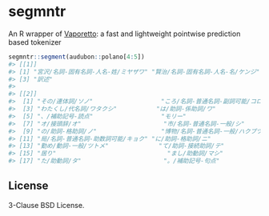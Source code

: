
<!-- README.md is generated from README.Rmd. Please edit that file -->

# segmntr

<!-- badges: start -->
<!-- badges: end -->

An R wrapper of [Vaporetto](https://github.com/daac-tools/vaporetto): a
fast and lightweight pointwise prediction based tokenizer

``` r
segmntr::segment(audubon::polano[4:5])
#> [[1]]
#> [1] "宮沢/名詞-固有名詞-人名-姓/ミヤザワ" "賢治/名詞-固有名詞-人名-名/ケンジ"  
#> [3] "訳述"                               
#> 
#> [[2]]
#>  [1] "その/連体詞/ソノ"                   "ころ/名詞-普通名詞-副詞可能/コロ"  
#>  [3] "わたくし/代名詞/ワタクシ"           "は/助詞-係助詞/ワ"                 
#>  [5] "、/補助記号-読点"                   "モリー"                            
#>  [7] "オ/接頭辞/オ"                       "市/名詞-普通名詞-一般/シ"          
#>  [9] "の/助詞-格助詞/ノ"                  "博物/名詞-普通名詞-一般/ハクブツ"  
#> [11] "局/名詞-普通名詞-助数詞可能/キョク" "に/助詞-格助詞/ニ"                 
#> [13] "勤め/動詞-一般/ツトメ"              "て/助詞-接続助詞/テ"               
#> [15] "居り"                               "まし/助動詞/マシ"                  
#> [17] "た/助動詞/タ"                       "。/補助記号-句点"
```

## License

3-Clause BSD License.
